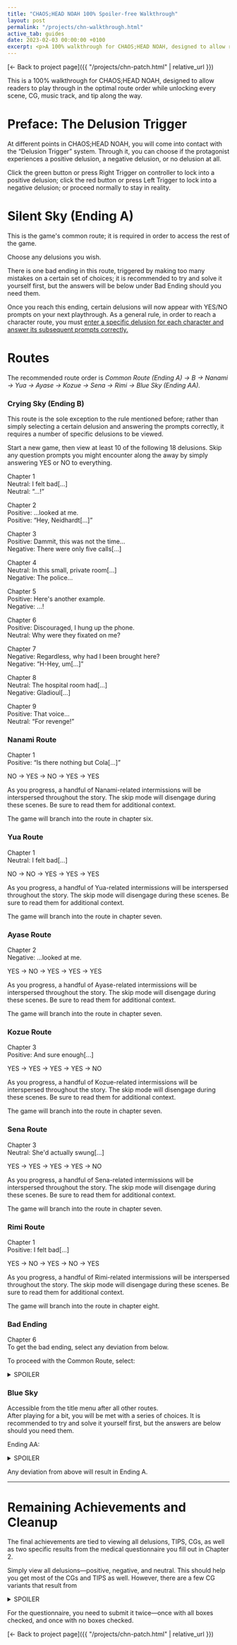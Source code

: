 ```yaml
---
title: "CHAOS;HEAD NOAH 100% Spoiler-free Walkthrough"
layout: post
permalink: "/projects/chn-walkthrough.html"
active_tab: guides
date: 2023-02-03 00:00:00 +0100
excerpt: <p>A 100% walkthrough for CHAOS;HEAD NOAH, designed to allow readers to play through in the optimal route order while unlocking every scene, CG, music track, and tip along the way.</p>
---
```


[← Back to project page]({{ "/projects/chn-patch.html" | relative_url }})

This is a 100% walkthrough for CHAOS;HEAD NOAH, designed to allow readers to play through in the optimal route order while unlocking every scene, CG, music track, and tip along the way.

# Preface: The Delusion Trigger

At different points in CHAOS;HEAD NOAH, you will come into contact with the “Delusion Trigger” system. Through it, you can choose if the protagonist experiences a positive delusion, a negative delusion, or no delusion at all.

Click the green button or press Right Trigger on controller to lock into a positive delusion; click the red button or press Left Trigger to lock into a negative delusion; or proceed normally to stay in reality.

# Silent Sky (Ending A)

This is the game's common route; it is required in order to access the rest of the game.

Choose any delusions you wish.

There is one bad ending in this route, triggered by making too many mistakes on a certain set of choices; it is recommended to try and solve it yourself first, but the answers will be below under Bad Ending should you need them.

<p>Once you reach this ending, certain delusions will now appear with YES/NO prompts on your next playthrough. As a general rule, in order to reach a character route, you must <u>enter a specific delusion for each character and answer its subsequent prompts correctly.</u></p>

# Routes

<p>The recommended route order is <i>Common Route (Ending A) → B → Nanami → Yua → Ayase → Kozue → Sena → Rimi → Blue Sky (Ending AA).</i></p>


### Crying Sky (Ending B)

This route is the sole exception to the rule mentioned before; rather than simply selecting a certain delusion and answering the prompts correctly, it requires a number of specific delusions to be viewed.

Start a new game, then view at least 10 of the following 18 delusions. Skip any question prompts you might encounter along the away by simply answering YES or NO to everything.

Chapter 1<br>
Neutral: I felt bad[...]<br>
Neutral: “...!”

Chapter 2<br>
Positive: ...looked at me.<br>
Positive: “Hey, Neidhardt[...]”

Chapter 3<br>
Positive: Dammit, this was not the time...<br>
Negative: There were only five calls[...]

Chapter 4<br>
Neutral: In this small, private room[...]<br>
Negative: The police...

Chapter 5<br>
Positive: Here's another example.<br>
Negative: ...!

Chapter 6<br>
Positive: Discouraged, I hung up the phone.<br>
Neutral: Why were they fixated on me?

Chapter 7<br>
Negative: Regardless, why had I been brought here?<br>
Negative: “H-Hey, um[...]”

Chapter 8<br>
Neutral: The hospital room had[...]<br>
Negative: Gladioul[...]

Chapter 9<br>
Positive: That voice...<br>
Neutral: “For revenge!”

### Nanami Route

Chapter 1<br>
Positive: “Is there nothing but Cola[...]”

NO → YES → NO → YES → YES

As you progress, a handful of Nanami-related intermissions will be interspersed throughout the story. The skip mode will disengage during these scenes. Be sure to read them for additional context.

The game will branch into the route in chapter six.

### Yua Route

Chapter 1<br>
Neutral: I felt bad[...]

NO → NO → YES → YES → YES

As you progress, a handful of Yua-related intermissions will be interspersed throughout the story. The skip mode will disengage during these scenes. Be sure to read them for additional context.

The game will branch into the route in chapter seven.

### Ayase Route

Chapter 2<br>
Negative: ...looked at me.

YES → NO → YES → YES → YES

As you progress, a handful of Aуase-related intermissions will be interspersed throughout the story. The skip mode will disengage during these scenes. Be sure to read them for additional context.

The game will branch into the route in chapter seven.

### Kozue Route

Chapter 3<br>
Positive: And sure enough[...]

YES → YES → YES → YES → NO

As you progress, a handful of Kоzue-related intermissions will be interspersed throughout the story. The skip mode will disengage during these scenes. Be sure to read them for additional context.

The game will branch into the route in chapter seven.

### Sena Route

Chapter 3<br>
Neutral: She'd actually swung[...]

YES → YES → YES → YES → NO

As you progress, a handful of Sena-related intermissions will be interspersed throughout the story. The skip mode will disengage during these scenes. Be sure to read them for additional context.

The game will branch into the route in chapter seven.


### Rimi Route

Chapter 1<br>
Positive: I felt bad[...]

YES → NO → YES → NO → YES

As you progress, a handful of Rimi-related intermissions will be interspersed throughout the story. The skip mode will disengage during these scenes. Be sure to read them for additional context.

The game will branch into the route in chapter eight.

### Bad Ending

Chapter 6<br>
To get the bad ending, select any deviation from below.

To proceed with the Common Route, select:
<details>
    <summary>SPOILER</summary>

    YES → YES → NO → NO → YES
</details>

### Blue Sky

Accessible from the title menu after all other routes.<br>
After playing for a bit, you will be met with a series of choices. It is recommended to try and solve it yourself first, but the answers are below should you need them.

Ending AA: 
<details>
    <summary>SPOILER</summary>

    YES → YES → NO → NO → NO → YES → YES → YES → YES → YES → YES → YES → YES → YES → YES
</details>

Any deviation from above will result in Ending A.

---

# Remaining Achievements and Cleanup

The final achievements are tied to viewing all delusions, TIPS, CGs, as well as two specific results from the medical questionnaire you fill out in Chapter 2.

Simply view all delusions—positive, negative, and neutral. This should help you get most of the CGs and TIPS as well. However, there are a few CG variants that result from 
<details>
    <summary>SPOILER</summary>
    how you answered Grimm's questions in Chapter 1. Depending on your choices, Hazuki can wear glasses or not wear glasses, and Ayase will either wear a swimsuit or lingerie.
</details>

For the questionnaire, you need to submit it twice—once with all boxes checked, and once with no boxes checked.

[← Back to project page]({{ "/projects/chn-patch.html" | relative_url }})
